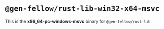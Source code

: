 # `@gen-fellow/rust-lib-win32-x64-msvc`

This is the **x86_64-pc-windows-msvc** binary for `@gen-fellow/rust-lib`
